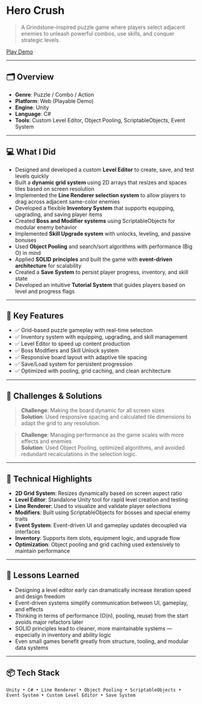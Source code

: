 # Hero Crush

> A Grindstone-inspired puzzle game where players select adjacent enemies to unleash powerful combos, use skills, and conquer strategic levels.

[Play Demo](https://www.sdedeakay.com/hero-crush/)

---

## 🗂 Overview

- **Genre**: Puzzle / Combo / Action  
- **Platform**: Web (Playable Demo)  
- **Engine**: Unity  
- **Language**: C#  
- **Tools**: Custom Level Editor, Object Pooling, ScriptableObjects, Event System  

---

## 💻 What I Did

- Designed and developed a custom **Level Editor** to create, save, and test levels quickly  
- Built a **dynamic grid system** using 2D arrays that resizes and spaces tiles based on screen resolution  
- Implemented the **Line Renderer selection system** to allow players to drag across adjacent same-color enemies  
- Developed a flexible **Inventory System** that supports equipping, upgrading, and saving player items  
- Created **Boss and Modifier systems** using ScriptableObjects for modular enemy behavior  
- Implemented **Skill Upgrade system** with unlocks, leveling, and passive bonuses  
- Used **Object Pooling** and search/sort algorithms with performance (Big O) in mind  
- Applied **SOLID principles** and built the game with **event-driven architecture** for scalability  
- Created a **Save System** to persist player progress, inventory, and skill state  
- Developed an intuitive **Tutorial System** that guides players based on level and progress flags

---

## 🔧 Key Features

- ✅ Grid-based puzzle gameplay with real-time selection  
- ✅ Inventory system with equipping, upgrading, and skill management  
- ✅ Level Editor to speed up content production  
- ✅ Boss Modifiers and Skill Unlock system  
- ✅ Responsive board layout with adaptive tile spacing  
- ✅ Save/Load system for persistent progression  
- ✅ Optimized with pooling, grid caching, and clean architecture

---

## 🧪 Challenges & Solutions

> **Challenge**: Making the board dynamic for all screen sizes  
> **Solution**: Used responsive spacing and calculated tile dimensions to adapt the grid to any resolution.

> **Challenge**: Managing performance as the game scales with more effects and enemies  
> **Solution**: Used Object Pooling, optimized algorithms, and avoided redundant recalculations in the selection logic.

---

## 🔬 Technical Highlights

- **2D Grid System**: Resizes dynamically based on screen aspect ratio  
- **Level Editor**: Standalone Unity tool for rapid level creation and testing  
- **Line Renderer**: Used to visualize and validate player selections  
- **Modifiers**: Built using ScriptableObjects for bosses and special enemy traits  
- **Event System**: Event-driven UI and gameplay updates decoupled via interfaces  
- **Inventory**: Supports item slots, equipment logic, and upgrade flow  
- **Optimization**: Object pooling and grid caching used extensively to maintain performance  

---

## 🧠 Lessons Learned

- Designing a level editor early can dramatically increase iteration speed and design freedom  
- Event-driven systems simplify communication between UI, gameplay, and effects  
- Thinking in terms of performance (O(n), pooling, reuse) from the start avoids major refactors later  
- SOLID principles lead to cleaner, more maintainable systems — especially in inventory and ability logic  
- Even small games benefit greatly from structure, tooling, and modular data systems

---

## 📦 Tech Stack

`Unity • C# • Line Renderer • Object Pooling • ScriptableObjects • Event System • Custom Level Editor • Save System`
